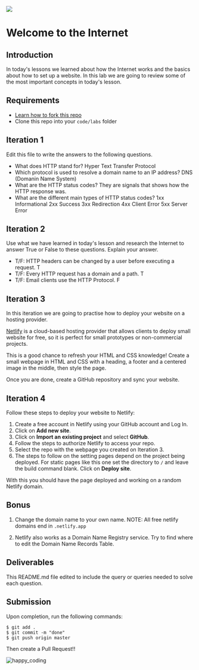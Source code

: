 ![](https://user-images.githubusercontent.com/970858/63474771-d6734700-c469-11e9-83bb-9429da563909.png)

# Welcome to the Internet

## Introduction

In today's lessons we learned about how the Internet works and the basics about how to set up a website. In this lab we are going to review some of the most important concepts in today's lesson.

## Requirements

- [Learn how to fork this repo](https://guides.github.com/activities/forking/)
- Clone this repo into your `code/labs` folder

## Iteration 1

Edit this file to write the answers to the following questions.

- What does HTTP stand for?
Hyper Text Transfer Protocol
- Which protocol is used to resolve a domain name to an IP address?
DNS (Domanin Name System)
- What are the HTTP status codes?
They are signals that shows how the HTTP response was.
- What are the different main types of HTTP status codes?
1xx Informational
2xx Success
3xx Redirection
4xx Client Error
5xx Server Error

## Iteration 2

Use what we have learned in today's lesson and research the Internet to answer True or False to these questions. Explain your answer.
- T/F: HTTP headers can be changed by a user before executing a request.
T
- T/F: Every HTTP request has a domain and a path.
T
- T/F: Email clients use the HTTP Protocol.
F

## Iteration 3

In this iteration we are going to practise how to deploy your website on a hosting provider.

[Netlify](https://www.netlify.com/products/) is a cloud-based hosting provider that allows clients to deploy small website for free, so it is perfect for small prototypes or non-commercial projects.

This is a good chance to refresh your HTML and CSS knowledge! Create a small webpage in HTML and CSS with a heading, a footer and a centered image in the middle, then style the page.

Once you are done, create a GitHub repository and sync your website.

## Iteration 4

Follow these steps to deploy your website to Netlify:

1. Create a free account in Netlify using your GitHub account and Log In.
2. Click on **Add new site**.
3. Click on **Import an existing project** and select **GitHub**.
4. Follow the steps to authorize Netlify to access your repo.
5. Select the repo with the webpage you created on Iteration 3.
6. The steps to follow on the setting pages depend on the project being deployed. For static pages like this one set the directory to `/` and leave the build command blank. Click on **Deploy site**.

With this you should have the page deployed and working on a random Netlify domain.

## Bonus

1. Change the domain name to your own name.
NOTE: All free netlify domains end in `.netlify.app`

2. Netlify also works as a Domain Name Registry service. Try to find where to edit the Domain Name Records Table.

## Deliverables

This README.md file edited to include the query or queries needed to solve each question.

## Submission

Upon completion, run the following commands:

```
$ git add .
$ git commit -m "done"
$ git push origin master
```

Then create a Pull Request!!


![happy_coding](https://user-images.githubusercontent.com/970858/63899010-c23fc480-c9ea-11e9-84a2-542907e42362.png)
